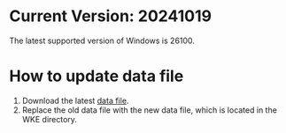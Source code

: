 # Current Version: 20241019
The latest supported version of Windows is 26100.

# How to update data file
1. Download the latest [data file](https://raw.githubusercontent.com/AxtMueller/Windows-Kernel-Explorer/master/data/WindowsKernelExplorer.dat).   
2. Replace the old data file with the new data file, which is located in the WKE directory.
